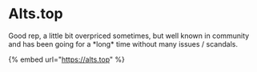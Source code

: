 # Alts.top

Good rep, a little bit overpriced sometimes, but well known in community and has been going for a \*long\* time without many issues / scandals.

{% embed url="https://alts.top" %}

